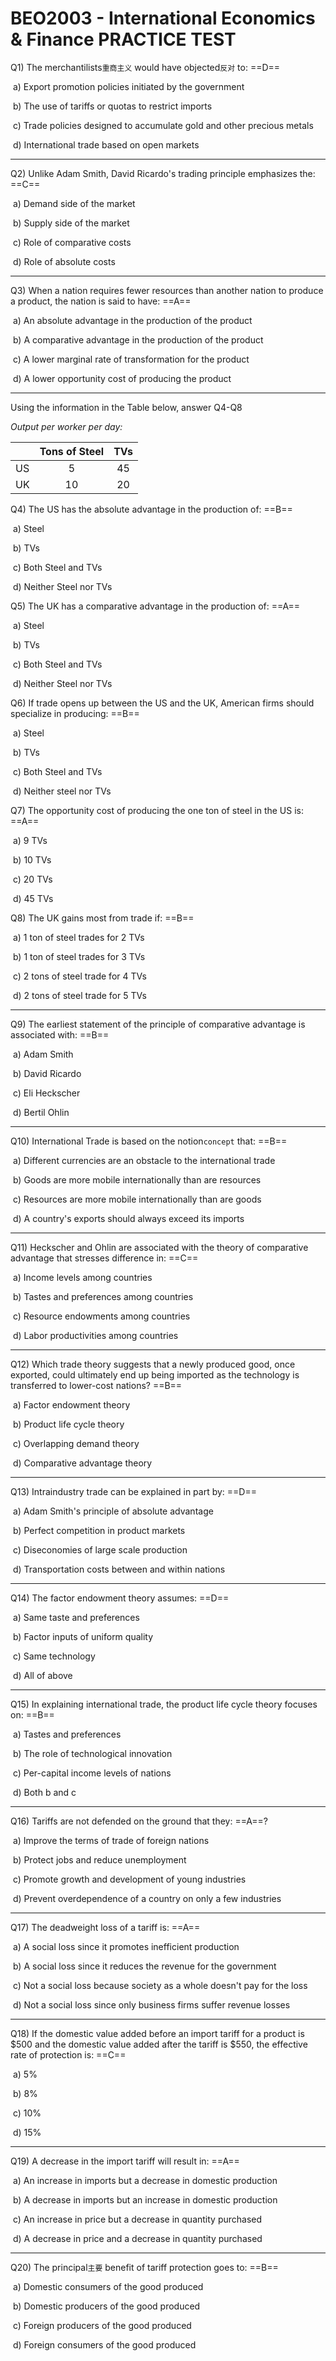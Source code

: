 # BEO2003 - International Economics & Finance PRACTICE TEST

Q1) The merchantilists`重商主义` would have objected`反对` to: ==D==

​	a)  Export promotion policies initiated by the government

​	b)  The use of tariffs or quotas to restrict imports

​	c)  Trade policies designed to accumulate gold and other precious metals

​	d)  International trade based on open markets

---

Q2) Unlike Adam Smith, David Ricardo's trading principle emphasizes the: ==C==

​	a)  Demand side of the market

​	b)  Supply side of the market

​	c)  Role of comparative costs

​	d)  Role of absolute costs

---

Q3) When a nation requires fewer resources than another nation to produce a product, the nation is said to have: ==A==

​	a)  An absolute advantage in the production of the product

​	b)  A comparative advantage in the production of the product

​	c)  A lower marginal rate of transformation for the product

​	d)  A lower opportunity cost of producing the product

---

Using the information in the Table below, answer Q4-Q8

*Output per worker per day:*

|      | Tons of Steel | TVs  |
| ---- | :-----------: | :--: |
| US   |       5       |  45  |
| UK   |      10       |  20  |

Q4) The US has the absolute advantage in the production of: ==B==

​	a)  Steel

​	b)  TVs

​	c)  Both Steel and TVs

​	d)  Neither Steel nor TVs

Q5) The UK has a comparative advantage in the production of: ==A==

​	a)  Steel

​	b)  TVs

​	c)  Both Steel and TVs

​	d)  Neither Steel nor TVs

Q6) If trade opens up between the US and the UK, American firms should specialize in producing: ==B==

​	a)  Steel

​	b)  TVs

​	c)  Both Steel and TVs

​	d)  Neither steel nor TVs

Q7) The opportunity cost of producing the one ton of steel in the US is: ==A==

​	a)  9 TVs

​	b)  10 TVs

​	c)  20 TVs

​	d)  45 TVs

Q8) The UK gains most from trade if: ==B==

​	a)  1 ton of steel trades for 2 TVs

​	b)  1 ton of steel trades for 3 TVs

​	c)  2 tons of steel trade for 4 TVs

​	d)  2 tons of steel trade for 5 TVs

---

Q9) The earliest statement of the principle of comparative advantage is associated with: ==B==

​	a)  Adam Smith

​	b)  David Ricardo

​	c)  Eli Heckscher

​	d)  Bertil Ohlin

---

Q10) International Trade is based on the notion`concept` that: ==B==

​	a)  Different currencies are an obstacle to the international trade

​	b)  Goods are more mobile internationally than are resources 

​	c)  Resources are more mobile internationally than are goods

​	d)  A country's exports should always exceed its imports

---

Q11) Heckscher and Ohlin are associated with the theory of comparative advantage that stresses difference in: ==C==

​	a)  Income levels among countries

​	b)  Tastes and preferences among countries

​	c)  Resource endowments among countries

​	d)  Labor productivities among countries

---

Q12) Which trade theory suggests that a newly produced good, once exported, could ultimately end up being imported as the technology is transferred to lower-cost nations? ==B==

​	a)  Factor endowment theory

​	b)  Product life cycle theory

​	c)  Overlapping demand theory

​	d)  Comparative advantage theory

---

Q13) Intraindustry trade can be explained in part by: ==D==

​	a)  Adam Smith's principle of absolute advantage

​	b)  Perfect competition in product markets

​	c)  Diseconomies of large scale production

​	d)  Transportation costs between and within nations

---

Q14) The factor endowment theory assumes: ==D==

​	a)  Same taste and preferences

​	b)  Factor inputs of uniform quality

​	c)  Same technology

​	d)  All of above

---

Q15) In explaining international trade, the product life cycle theory focuses on: ==B==

​	a)  Tastes and preferences

​	b)  The role of technological innovation

​	c)  Per-capital income levels of nations

​	d)  Both b and c

---

Q16) Tariffs are not defended on the ground that they: ==A==?

​	a)  Improve the terms of trade of foreign nations

​	b)  Protect jobs and reduce unemployment

​	c)  Promote growth and development of young industries

​	d)  Prevent overdependence of a country on only a few industries

---

Q17) The deadweight loss of a tariff is: ==A==

​	a)  A social loss since it promotes inefficient production

​	b)  A social loss since it reduces the revenue for the government

​	c)  Not a social loss because society as a whole doesn't pay for the loss

​	d)  Not a social loss since only business firms suffer revenue losses

---

Q18) If the domestic value added before an import tariff for a product is \$500 and the domestic value added after the tariff is \$550, the effective rate of protection is: ==C==

​	a)  5%

​	b)  8%

​	c)  10%

​	d)  15%

---

Q19) A decrease in the import tariff will result in: ==A==

​	a)  An increase in imports but a decrease in domestic production

​	b)  A decrease in imports but an increase in domestic production

​	c)  An increase in price but a decrease in quantity purchased

​	d)  A decrease in price and a decrease in quantity purchased

---

Q20) The principal`主要` benefit of tariff protection goes to: ==B==

​	a)  Domestic consumers of the good produced

​	b)  Domestic producers of the good produced

​	c)  Foreign producers of the good produced

​	d)  Foreign consumers of the good produced

